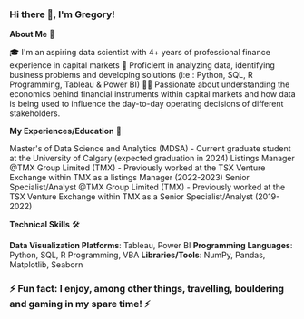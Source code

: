 ### Hi there 👋, I'm Gregory!

<!--
**greggmathurin/greggmathurin** is a ✨ _special_ ✨ repository because its `README.md` (this file) appears on your GitHub profile.

Here are some ideas to get you started:

- 🔭 I’m currently working on ...
- 🌱 I’m currently learning ...
- 👯 I’m looking to collaborate on ...
- 🤔 I’m looking for help with ...
- 💬 Ask me about ...
- 📫 How to reach me: ...
- 😄 Pronouns: ...
- ⚡ Fun fact: ...
-->

**About Me** 🚀

🎓 I'm an aspiring data scientist with 4+ years of professional finance experience in capital markets
🔨 Proficient in analyzing data, identifying business problems and developing solutions (i:e.: Python, SQL, R Programming, Tableau & Power BI)
👨‍💻 Passionate about understanding the economics behind financial instruments within capital markets and how data is being used to influence the day-to-day operating decisions of different stakeholders.

**My Experiences/Education** 💼

Master's of Data Science and Analytics (MDSA)  - Current graduate student at the University of Calgary (expected graduation in 2024)
Listings Manager @TMX Group Limited (TMX) - Previously worked at the TSX Venture Exchange within TMX as a listings Manager (2022-2023)
Senior Specialist/Analyst @TMX Group Limited (TMX) - Previously worked at the TSX Venture Exchange within TMX as a Senior Specialist/Analyst (2019- 2022)


**Technical Skills** 🛠️

**Data Visualization Platforms**: Tableau, Power BI
**Programming Languages**: Python, SQL, R Programming, VBA
**Libraries/Tools**: NumPy, Pandas, Matplotlib, Seaborn

### ⚡ Fun fact: I enjoy, among other things, travelling, bouldering and gaming in my spare time! ⚡
